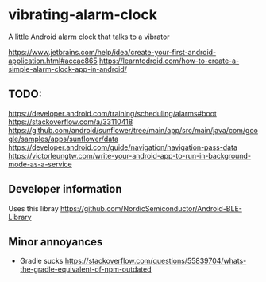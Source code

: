 # vibrating-alarm-clock
A little Android alarm clock that talks to a vibrator

https://www.jetbrains.com/help/idea/create-your-first-android-application.html#accac865
https://learntodroid.com/how-to-create-a-simple-alarm-clock-app-in-android/

## TODO:
https://developer.android.com/training/scheduling/alarms#boot
https://stackoverflow.com/a/33110418
https://github.com/android/sunflower/tree/main/app/src/main/java/com/google/samples/apps/sunflower/data
https://developer.android.com/guide/navigation/navigation-pass-data
https://victorleungtw.com/write-your-android-app-to-run-in-background-mode-as-a-service

## Developer information

Uses this libray https://github.com/NordicSemiconductor/Android-BLE-Library

## Minor annoyances

- Gradle sucks https://stackoverflow.com/questions/55839704/whats-the-gradle-equivalent-of-npm-outdated